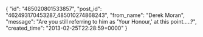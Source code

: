  {
   "id": "485020801533857",
   "post_id": "462493170453287_485010274868243",
   "from_name": "Derek Moran",
   "message": "Are you still referring to him as 'Your Honour,' at this point.....?",
   "created_time": "2013-02-25T22:28:59+0000"
 }
